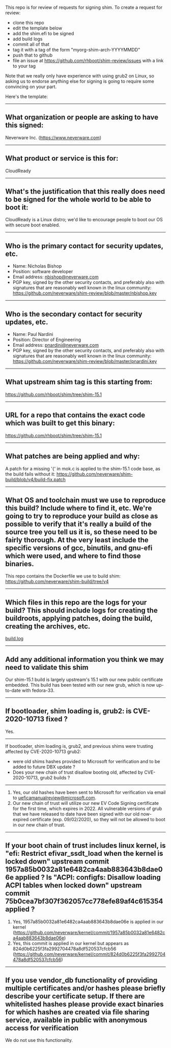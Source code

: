 This repo is for review of requests for signing shim.  To create a request for review:

- clone this repo
- edit the template below
- add the shim.efi to be signed
- add build logs
- commit all of that
- tag it with a tag of the form "myorg-shim-arch-YYYYMMDD"
- push that to github
- file an issue at https://github.com/rhboot/shim-review/issues with a link to your tag

Note that we really only have experience with using grub2 on Linux, so asking
us to endorse anything else for signing is going to require some convincing on
your part.

Here's the template:

-------------------------------------------------------------------------------
What organization or people are asking to have this signed:
-------------------------------------------------------------------------------
Neverware Inc. (https://www.neverware.com)

-------------------------------------------------------------------------------
What product or service is this for:
-------------------------------------------------------------------------------
CloudReady

-------------------------------------------------------------------------------
What's the justification that this really does need to be signed for the whole world to be able to boot it:
-------------------------------------------------------------------------------
CloudReady is a Linux distro; we'd like to encourage people to boot our OS with secure boot enabled.

-------------------------------------------------------------------------------
Who is the primary contact for security updates, etc.
-------------------------------------------------------------------------------
- Name: Nicholas Bishop
- Position: software developer
- Email address: nbishop@neverware.com
- PGP key, signed by the other security contacts, and preferably also with signatures that are reasonably well known in the linux community: https://github.com/neverware/shim-review/blob/master/nbishop.key

-------------------------------------------------------------------------------
Who is the secondary contact for security updates, etc.
-------------------------------------------------------------------------------
- Name: Paul Nardini
- Position: Director of Engineering
- Email address: pnardini@neverware.com
- PGP key, signed by the other security contacts, and preferably also with signatures that are reasonably well known in the linux community: https://github.com/neverware/shim-review/blob/master/pnardini.key

-------------------------------------------------------------------------------
What upstream shim tag is this starting from:
-------------------------------------------------------------------------------
https://github.com/rhboot/shim/tree/shim-15.1

-------------------------------------------------------------------------------
URL for a repo that contains the exact code which was built to get this binary:
-------------------------------------------------------------------------------
https://github.com/rhboot/shim/tree/shim-15.1

-------------------------------------------------------------------------------
What patches are being applied and why:
-------------------------------------------------------------------------------
A patch for a missing '{' in mok.c is applied to the shim-15.1 code base, as the build fails without it:
https://github.com/neverware/shim-build/blob/v4/build-fix.patch


-------------------------------------------------------------------------------
What OS and toolchain must we use to reproduce this build?  Include where to find it, etc.  We're going to try to reproduce your build as close as possible to verify that it's really a build of the source tree you tell us it is, so these need to be fairly thorough. At the very least include the specific versions of gcc, binutils, and gnu-efi which were used, and where to find those binaries.
-------------------------------------------------------------------------------
This repo contains the Dockerfile we use to build shim: https://github.com/neverware/shim-build/tree/v4

-------------------------------------------------------------------------------
Which files in this repo are the logs for your build?   This should include logs for creating the buildroots, applying patches, doing the build, creating the archives, etc.
-------------------------------------------------------------------------------
[build.log](build.log)

-------------------------------------------------------------------------------
Add any additional information you think we may need to validate this shim
-------------------------------------------------------------------------------
Our shim-15.1 build is largely upstream's 15.1 with our new public certificate embedded.  This build has been tested with our new grub, which is now up-to-date with fedora-33.

-------------------------------------------------------------------------------
If bootloader, shim loading is, grub2: is CVE-2020-10713 fixed ?
-------------------------------------------------------------------------------
Yes.

-------------------------------------------------------------------------------
If bootloader, shim loading is, grub2, and previous shims were trusting affected
by CVE-2020-10713 grub2:
* were old shims hashes provided to Microsoft for verification
  and to be added to future DBX update ?
* Does your new chain of trust disallow booting old, affected by CVE-2020-10713,
  grub2 builds ?
-------------------------------------------------------------------------------
1) Yes, our old hashes have been sent to Microsoft for verification via email to ueficamanualreview@microsoft.com.
2) Our new chain of trust will utilize our new EV Code Signing certificate for the first time, which expires in 2022.  All vulnerable versions of grub that we have released to date have been signed with our old now-expired certificate (exp. 09/02/2020), so they will not be allowed to boot in our new chain of trust.

-------------------------------------------------------------------------------
If your boot chain of trust includes linux kernel, is
"efi: Restrict efivar_ssdt_load when the kernel is locked down"
upstream commit 1957a85b0032a81e6482ca4aab883643b8dae06e applied ?
Is "ACPI: configfs: Disallow loading ACPI tables when locked down"
upstream commit 75b0cea7bf307f362057cc778efe89af4c615354 applied ?
-------------------------------------------------------------------------------
1) Yes, 1957a85b0032a81e6482ca4aab883643b8dae06e is applied in our kernel (https://github.com/neverware/kernel/commit/1957a85b0032a81e6482ca4aab883643b8dae06e)
2) Yes, this commit is applied in our kernel but appears as 824d0b6225f3fa2992704478a8df520537cfcb56 (https://github.com/neverware/kernel/commit/824d0b6225f3fa2992704478a8df520537cfcb56)

-------------------------------------------------------------------------------
If you use vendor_db functionality of providing multiple certificates and/or
hashes please briefly describe your certificate setup. If there are whitelisted hashes
please provide exact binaries for which hashes are created via file sharing service,
available in public with anonymous access for verification
-------------------------------------------------------------------------------
We do not use this functionality.

